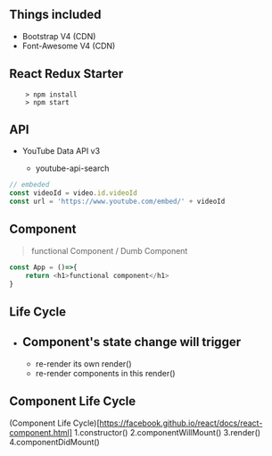 ## Things included

- Bootstrap V4 (CDN)
- Font-Awesome V4 (CDN)

## React Redux Starter

```
	> npm install
	> npm start
```


## API

- YouTube Data API v3

	- youtube-api-search

```javascript
// embeded
const videoId = video.id.videoId
const url = 'https://www.youtube.com/embed/' + videoId
```


## Component

> functional Component / Dumb Component

```javascript
const App = ()=>{
	return <h1>functional component</h1>
}
```

## Life Cycle

- Component's state change will trigger
	-
	- re-render its own render()
	- re-render components in this render()


## Component Life Cycle
(Component Life Cycle)[https://facebook.github.io/react/docs/react-component.html]
1.constructor()
2.componentWillMount()
3.render()
4.componentDidMount()


##
